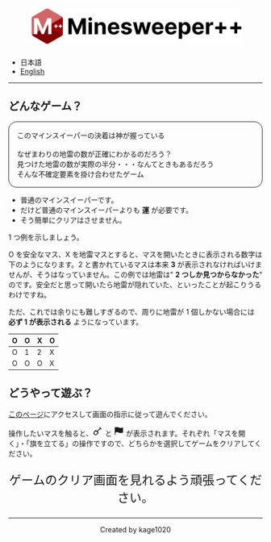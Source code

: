 <h1 align="center">
    <img src="public/title-light.png" alt="Minesweeper++" width="420" />
</h1>

- 日本語
- [English](README.en.md)

---

## どんなゲーム？

<p style="border:1px solid;padding:1rem;border-radius:1rem">
このマインスイーパーの決着は神が握っている
<br />
<br />
なぜまわりの地雷の数が正確にわかるのだろう？<br />
見つけた地雷の数が実際の半分・・・なんてときもあるだろう<br />
そんな不確定要素を掛け合わせたゲーム<br />
</p>

- 普通のマインスイーパーです。
- だけど普通のマインスイーパーよりも **運** が必要です。
- そう簡単にクリアはさせません。

1 つ例を示しましょう。

O を安全なマス、X を地雷マスとすると、マスを開いたときに表示される数字は下のようになります。2 と書かれているマスは本来 **3** が表示されなければいけませんが、そうはなっていません。この例では地雷は" **2 つしか見つからなかった**" のです。安全だと思って開いたら地雷が隠れていた、といったことが起こりうるわけですね。

ただ、これでは余りにも難しすぎるので、周りに地雷が 1 個しかない場合には **必ず 1 が表示される** ようになっています。

| O   | O   | X   | O   |
| --- | --- | --- | --- |
| O   | 1   | 2   | X   |
| O   | O   | O   | X   |

## どうやって遊ぶ？

[このページ](https://minesweeper-plus-plus.vercel.app/)にアクセスして画面の指示に従って遊んでください。

操作したいマスを触ると、<svg stroke="currentColor" fill="none" stroke-width="2" viewBox="0 0 24 24" stroke-linecap="round" stroke-linejoin="round" height="20" width="20" xmlns="http://www.w3.org/2000/svg"><desc></desc><path stroke="none" d="M0 0h24v24H0z" fill="none"></path><path d="M17 4l3 3"></path><path d="M18.5 5.5l-8 8"></path><path d="M8.276 11.284l4.44 4.44a0.968 .968 0 0 1 0 1.369l-2.704 2.704a4.108 4.108 0 0 1 -5.809 -5.81l2.704 -2.703a0.968 .968 0 0 1 1.37 0z"></path></svg> と <svg stroke="currentColor" fill="currentColor" stroke-width="0" viewBox="0 0 24 24" ariaHidden="true" height="20" width="20" xmlns="http://www.w3.org/2000/svg"><path fill-rule="evenodd" d="M3 2.25a.75.75 0 01.75.75v.54l1.838-.46a9.75 9.75 0 016.725.738l.108.054a8.25 8.25 0 005.58.652l3.109-.732a.75.75 0 01.917.81 47.784 47.784 0 00.005 10.337.75.75 0 01-.574.812l-3.114.733a9.75 9.75 0 01-6.594-.77l-.108-.054a8.25 8.25 0 00-5.69-.625l-2.202.55V21a.75.75 0 01-1.5 0V3A.75.75 0 013 2.25z" clip-rule="evenodd"></path></svg> が表示されます。それぞれ「マスを開く」・「旗を立てる」の操作ですので、どちらかを選択してゲームをクリアしてください。

<p align="center" style="font-size:1.5rem">ゲームのクリア画面を見れるよう頑張ってください。</p>

---

<p align="center">Created by kage1020</p>
